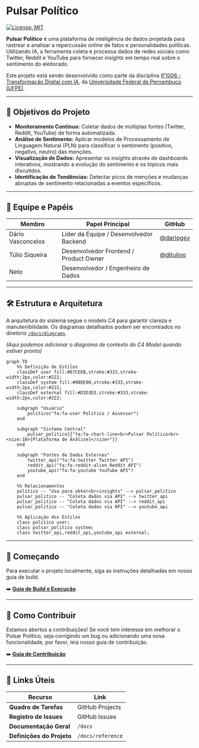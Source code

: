 # Pulsar Político

[![License: MIT](https://img.shields.io/badge/License-MIT-yellow.svg)](https://opensource.org/licenses/MIT)

**Pulsar Político** é uma plataforma de inteligência de dados projetada para rastrear e analisar a repercussão online de fatos e personalidades políticas. Utilizando IA, a ferramenta coleta e processa dados de redes sociais como Twitter, Reddit e YouTube para fornecer insights em tempo real sobre o sentimento do eleitorado.

Este projeto está sendo desenvolvido como parte da disciplina [IF1006 - Transformação Digital com IA](https://github.com/assertlab/ai-design-engineering), da [Universidade Federal de Pernambuco (UFPE)](https://www.ufpe.br).

---

## 🎯 Objetivos do Projeto

- **Monitoramento Contínuo:** Coletar dados de múltiplas fontes (Twitter, Reddit, YouTube) de forma automatizada.
- **Análise de Sentimento:** Aplicar modelos de Processamento de Linguagem Natural (PLN) para classificar o sentimento (positivo, negativo, neutro) das menções.
- **Visualização de Dados:** Apresentar os insights através de dashboards interativos, mostrando a evolução do sentimento e os tópicos mais discutidos.
- **Identificação de Tendências:** Detectar picos de menções e mudanças abruptas de sentimento relacionadas a eventos específicos.

---

## 👥 Equipe e Papéis

| Membro             | Papel Principal      | GitHub                               |
| ------------------ | ------------------------------------ | ------------------------------------ |
| Dário Vasconcelos  | Líder da Equipe / Desenvolvedor Backend | [@dariogsv](https://github.com/dariogsv) |
| Túlio Siqueira    | Desenvolvedor Frontend / Product Owner | [@djtulioo](https://github.com/djtulioo) |
| Neto               | Desenvolvedor / Engenheiro de Dados    | [](https://github.com/)   |

---

## 🛠️ Estrutura e Arquitetura

A arquitetura do sistema segue o modelo C4 para garantir clareza e manutenibilidade. Os diagramas detalhados podem ser encontrados no diretório [`/docs/diagrams`](./docs/diagrams/).

*(Aqui podemos adicionar o diagrama de contexto do C4 Model quando estiver pronto)*

```mermaid
graph TD
    %% Definição de Estilos
    classDef user fill:#87CEEB,stroke:#333,stroke-width:2px,color:#222;
    classDef system fill:#90EE90,stroke:#333,stroke-width:2px,color:#222;
    classDef external fill:#D3D3D3,stroke:#333,stroke-width:2px,color:#222;

    subgraph "Usuário"
        politico("fa:fa-user Político / Assessor")
    end

    subgraph "Sistema Central"
        pulsar_politico{{"fa:fa-chart-line<br>Pulsar Político<br><size:10>[Plataforma de Análise]</size>"}}
    end

    subgraph "Fontes de Dados Externas"
        twitter_api("fa:fa-twitter Twitter API")
        reddit_api("fa:fa-reddit-alien Reddit API")
        youtube_api("fa:fa-youtube YouTube API")
    end

    %% Relacionamentos
    politico -- "Usa para obter<br>insights" --> pulsar_politico
    pulsar_politico -- "Coleta dados via API" --> twitter_api
    pulsar_politico -- "Coleta dados via API" --> reddit_api
    pulsar_politico -- "Coleta dados via API" --> youtube_api

    %% Aplicação dos Estilos
    class politico user;
    class pulsar_politico system;
    class twitter_api,reddit_api,youtube_api external;
```

---

## 🚀 Começando

Para executar o projeto localmente, siga as instruções detalhadas em nosso guia de build.

➡️ **[Guia de Build e Execução](BUILD.md)**

---

## 🤝 Como Contribuir

Estamos abertos a contribuições! Se você tem interesse em melhorar o Pulsar Político, seja corrigindo um bug ou adicionando uma nova funcionalidade, por favor, leia nosso guia de contribuição.

➡️ **[Guia de Contribuição](CONTRIBUTING.md)**

---

## 🔗 Links Úteis

| Recurso                | Link                                                              |
| ---------------------- | ----------------------------------------------------------------- |
| **Quadro de Tarefas**  | GitHub Projects |
| **Registro de Issues** | GitHub Issues |
| **Documentação Geral** | `/docs` |
| **Definições do Projeto** | `/docs/reference` |